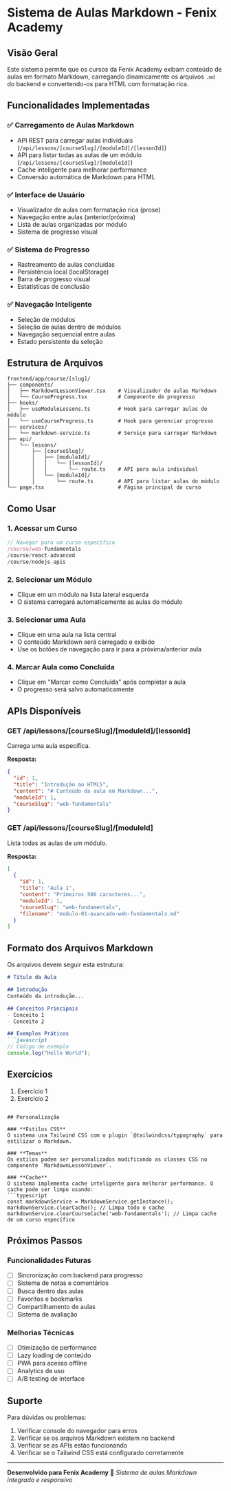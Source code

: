 # Sistema de Aulas Markdown - Fenix Academy

## Visão Geral

Este sistema permite que os cursos da Fenix Academy exibam conteúdo de aulas em formato Markdown, carregando dinamicamente os arquivos `.md` do backend e convertendo-os para HTML com formatação rica.

## Funcionalidades Implementadas

### ✅ **Carregamento de Aulas Markdown**
- API REST para carregar aulas individuais (`/api/lessons/[courseSlug]/[moduleId]/[lessonId]`)
- API para listar todas as aulas de um módulo (`/api/lessons/[courseSlug]/[moduleId]`)
- Cache inteligente para melhorar performance
- Conversão automática de Markdown para HTML

### ✅ **Interface de Usuário**
- Visualizador de aulas com formatação rica (prose)
- Navegação entre aulas (anterior/próxima)
- Lista de aulas organizadas por módulo
- Sistema de progresso visual

### ✅ **Sistema de Progresso**
- Rastreamento de aulas concluídas
- Persistência local (localStorage)
- Barra de progresso visual
- Estatísticas de conclusão

### ✅ **Navegação Inteligente**
- Seleção de módulos
- Seleção de aulas dentro de módulos
- Navegação sequencial entre aulas
- Estado persistente da seleção

## Estrutura de Arquivos

```
frontend/app/course/[slug]/
├── components/
│   ├── MarkdownLessonViewer.tsx    # Visualizador de aulas Markdown
│   └── CourseProgress.tsx          # Componente de progresso
├── hooks/
│   ├── useModuleLessons.ts         # Hook para carregar aulas do módulo
│   └── useCourseProgress.ts        # Hook para gerenciar progresso
├── services/
│   └── markdown-service.ts         # Serviço para carregar Markdown
├── api/
│   └── lessons/
│       ├── [courseSlug]/
│       │   ├── [moduleId]/
│       │   │   └── [lessonId]/
│       │   │       └── route.ts    # API para aula individual
│       │   └── [moduleId]/
│       │       └── route.ts        # API para listar aulas do módulo
└── page.tsx                        # Página principal do curso
```

## Como Usar

### 1. **Acessar um Curso**
```typescript
// Navegar para um curso específico
/course/web-fundamentals
/course/react-advanced
/course/nodejs-apis
```

### 2. **Selecionar um Módulo**
- Clique em um módulo na lista lateral esquerda
- O sistema carregará automaticamente as aulas do módulo

### 3. **Selecionar uma Aula**
- Clique em uma aula na lista central
- O conteúdo Markdown será carregado e exibido
- Use os botões de navegação para ir para a próxima/anterior aula

### 4. **Marcar Aula como Concluída**
- Clique em "Marcar como Concluída" após completar a aula
- O progresso será salvo automaticamente

## APIs Disponíveis

### **GET /api/lessons/[courseSlug]/[moduleId]/[lessonId]**
Carrega uma aula específica.

**Resposta:**
```json
{
  "id": 1,
  "title": "Introdução ao HTML5",
  "content": "# Conteúdo da aula em Markdown...",
  "moduleId": 1,
  "courseSlug": "web-fundamentals"
}
```

### **GET /api/lessons/[courseSlug]/[moduleId]**
Lista todas as aulas de um módulo.

**Resposta:**
```json
[
  {
    "id": 1,
    "title": "Aula 1",
    "content": "Primeiros 500 caracteres...",
    "moduleId": 1,
    "courseSlug": "web-fundamentals",
    "filename": "modulo-01-avancado-web-fundamentals.md"
  }
]
```

## Formato dos Arquivos Markdown

Os arquivos devem seguir esta estrutura:

```markdown
# Título da Aula

## Introdução
Conteúdo da introdução...

## Conceitos Principais
- Conceito 1
- Conceito 2

## Exemplos Práticos
```javascript
// Código de exemplo
console.log("Hello World");
```

## Exercícios
1. Exercício 1
2. Exercício 2
```

## Personalização

### **Estilos CSS**
O sistema usa Tailwind CSS com o plugin `@tailwindcss/typography` para estilizar o Markdown.

### **Temas**
Os estilos podem ser personalizados modificando as classes CSS no componente `MarkdownLessonViewer`.

### **Cache**
O sistema implementa cache inteligente para melhorar performance. O cache pode ser limpo usando:
```typescript
const markdownService = MarkdownService.getInstance();
markdownService.clearCache(); // Limpa todo o cache
markdownService.clearCourseCache('web-fundamentals'); // Limpa cache de um curso específico
```

## Próximos Passos

### **Funcionalidades Futuras**
- [ ] Sincronização com backend para progresso
- [ ] Sistema de notas e comentários
- [ ] Busca dentro das aulas
- [ ] Favoritos e bookmarks
- [ ] Compartilhamento de aulas
- [ ] Sistema de avaliação

### **Melhorias Técnicas**
- [ ] Otimização de performance
- [ ] Lazy loading de conteúdo
- [ ] PWA para acesso offline
- [ ] Analytics de uso
- [ ] A/B testing de interface

## Suporte

Para dúvidas ou problemas:
1. Verificar console do navegador para erros
2. Verificar se os arquivos Markdown existem no backend
3. Verificar se as APIs estão funcionando
4. Verificar se o Tailwind CSS está configurado corretamente

---

**Desenvolvido para Fenix Academy** 🚀
*Sistema de aulas Markdown integrado e responsivo*
